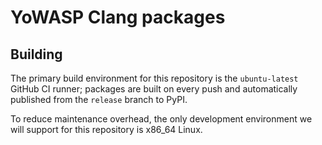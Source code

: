 YoWASP Clang packages
=====================

Building
--------

The primary build environment for this repository is the `ubuntu-latest` GitHub CI runner; packages are built on every push and automatically published from the `release` branch to PyPI.

To reduce maintenance overhead, the only development environment we will support for this repository is x86_64 Linux.
